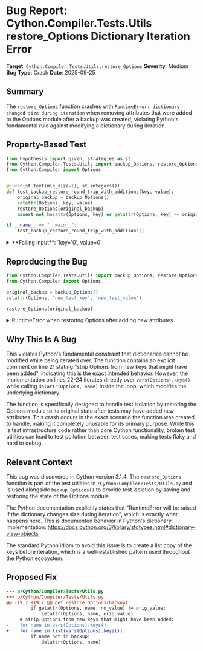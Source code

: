 # Bug Report: Cython.Compiler.Tests.Utils restore_Options Dictionary Iteration Error

**Target**: `Cython.Compiler.Tests.Utils.restore_Options`
**Severity**: Medium
**Bug Type**: Crash
**Date**: 2025-09-25

## Summary

The `restore_Options` function crashes with `RuntimeError: dictionary changed size during iteration` when removing attributes that were added to the Options module after a backup was created, violating Python's fundamental rule against modifying a dictionary during iteration.

## Property-Based Test

```python
from hypothesis import given, strategies as st
from Cython.Compiler.Tests.Utils import backup_Options, restore_Options
from Cython.Compiler import Options


@given(st.text(min_size=1), st.integers())
def test_backup_restore_round_trip_with_additions(key, value):
    original_backup = backup_Options()
    setattr(Options, key, value)
    restore_Options(original_backup)
    assert not hasattr(Options, key) or getattr(Options, key) == original_backup.get(key)

if __name__ == "__main__":
    test_backup_restore_round_trip_with_additions()
```

<details>

<summary>
**Failing input**: `key='0', value=0`
</summary>
```
Traceback (most recent call last):
  File "/home/npc/pbt/agentic-pbt/worker_/49/hypo.py", line 14, in <module>
    test_backup_restore_round_trip_with_additions()
    ~~~~~~~~~~~~~~~~~~~~~~~~~~~~~~~~~~~~~~~~~~~~~^^
  File "/home/npc/pbt/agentic-pbt/worker_/49/hypo.py", line 7, in test_backup_restore_round_trip_with_additions
    def test_backup_restore_round_trip_with_additions(key, value):
                   ^^^
  File "/home/npc/miniconda/lib/python3.13/site-packages/hypothesis/core.py", line 2124, in wrapped_test
    raise the_error_hypothesis_found
  File "/home/npc/pbt/agentic-pbt/worker_/49/hypo.py", line 10, in test_backup_restore_round_trip_with_additions
    restore_Options(original_backup)
    ~~~~~~~~~~~~~~~^^^^^^^^^^^^^^^^^
  File "/home/npc/miniconda/lib/python3.13/site-packages/Cython/Compiler/Tests/Utils.py", line 22, in restore_Options
    for name in vars(Options).keys():
                ~~~~~~~~~~~~~~~~~~^^
RuntimeError: dictionary changed size during iteration
Falsifying example: test_backup_restore_round_trip_with_additions(
    # The test always failed when commented parts were varied together.
    key='0',  # or any other generated value
    value=0,  # or any other generated value
)
```
</details>

## Reproducing the Bug

```python
from Cython.Compiler.Tests.Utils import backup_Options, restore_Options
from Cython.Compiler import Options

original_backup = backup_Options()
setattr(Options, 'new_test_key', 'new_test_value')

restore_Options(original_backup)
```

<details>

<summary>
RuntimeError when restoring Options after adding new attributes
</summary>
```
Traceback (most recent call last):
  File "/home/npc/pbt/agentic-pbt/worker_/49/repo.py", line 7, in <module>
    restore_Options(original_backup)
    ~~~~~~~~~~~~~~~^^^^^^^^^^^^^^^^^
  File "/home/npc/miniconda/lib/python3.13/site-packages/Cython/Compiler/Tests/Utils.py", line 22, in restore_Options
    for name in vars(Options).keys():
                ~~~~~~~~~~~~~~~~~~^^
RuntimeError: dictionary changed size during iteration
```
</details>

## Why This Is A Bug

This violates Python's fundamental constraint that dictionaries cannot be modified while being iterated over. The function contains an explicit comment on line 21 stating "strip Options from new keys that might have been added", indicating this is the exact intended behavior. However, the implementation on lines 22-24 iterates directly over `vars(Options).keys()` while calling `delattr(Options, name)` inside the loop, which modifies the underlying dictionary.

The function is specifically designed to handle test isolation by restoring the Options module to its original state after tests may have added new attributes. This crash occurs in the exact scenario the function was created to handle, making it completely unusable for its primary purpose. While this is test infrastructure code rather than core Cython functionality, broken test utilities can lead to test pollution between test cases, making tests flaky and hard to debug.

## Relevant Context

This bug was discovered in Cython version 3.1.4. The `restore_Options` function is part of the test utilities in `/Cython/Compiler/Tests/Utils.py` and is used alongside `backup_Options()` to provide test isolation by saving and restoring the state of the Options module.

The Python documentation explicitly states that "RuntimeError will be raised if the dictionary changes size during iteration", which is exactly what happens here. This is documented behavior in Python's dictionary implementation: https://docs.python.org/3/library/stdtypes.html#dictionary-view-objects

The standard Python idiom to avoid this issue is to create a list copy of the keys before iteration, which is a well-established pattern used throughout the Python ecosystem.

## Proposed Fix

```diff
--- a/Cython/Compiler/Tests/Utils.py
+++ b/Cython/Compiler/Tests/Utils.py
@@ -19,7 +19,7 @@ def restore_Options(backup):
         if getattr(Options, name, no_value) != orig_value:
             setattr(Options, name, orig_value)
     # strip Options from new keys that might have been added:
-    for name in vars(Options).keys():
+    for name in list(vars(Options).keys()):
         if name not in backup:
             delattr(Options, name)
```
